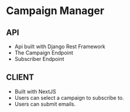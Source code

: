# Campaign Manager

## API
- Api built with Django Rest Framework
- The Campaign Endpoint
- Subscriber Endpoint

## CLIENT
- Built with NextJS
- Users can select a campaign to subscribe to.
- Users can submit emails.
